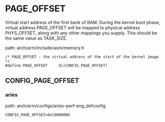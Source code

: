 PAGE_OFFSET
========================================

Virtual start address of the first bank of RAM.  During the kernel
boot phase, virtual address PAGE_OFFSET will be mapped to physical
address PHYS_OFFSET, along with any other mappings you supply.
This should be the same value as TASK_SIZE.

path: arch/arm/include/asm/memory.h
```
/* PAGE_OFFSET - the virtual address of the start of the kernel image */
#define PAGE_OFFSET		UL(CONFIG_PAGE_OFFSET)
```

CONFIG_PAGE_OFFSET
----------------------------------------

### aries

path: arch/arm/configs/aries-perf-eng_defconfig
```
CONFIG_PAGE_OFFSET=0xC0000000
```
